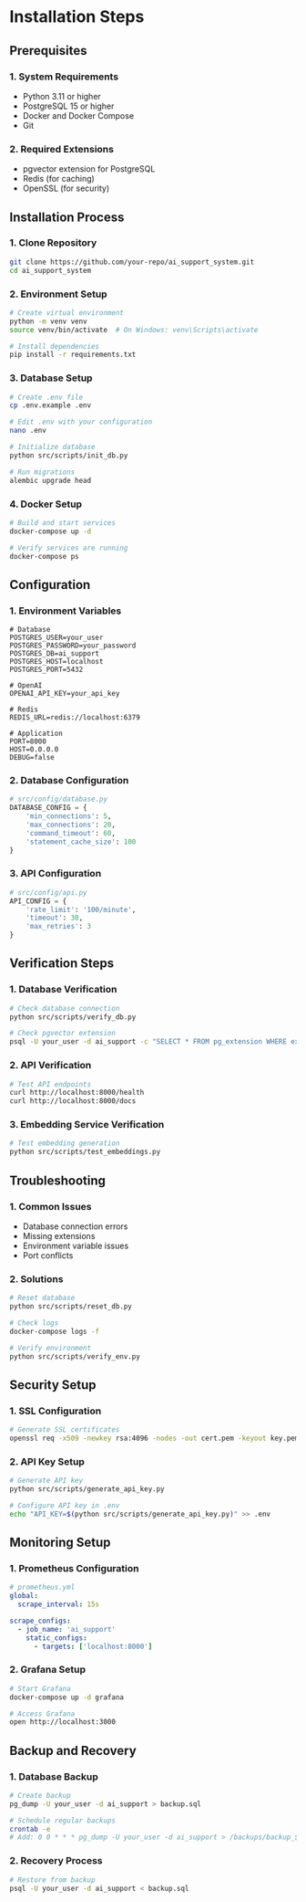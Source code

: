 # Installation Steps

## Prerequisites

### 1. System Requirements
- Python 3.11 or higher
- PostgreSQL 15 or higher
- Docker and Docker Compose
- Git

### 2. Required Extensions
- pgvector extension for PostgreSQL
- Redis (for caching)
- OpenSSL (for security)

## Installation Process

### 1. Clone Repository
```bash
git clone https://github.com/your-repo/ai_support_system.git
cd ai_support_system
```

### 2. Environment Setup
```bash
# Create virtual environment
python -m venv venv
source venv/bin/activate  # On Windows: venv\Scripts\activate

# Install dependencies
pip install -r requirements.txt
```

### 3. Database Setup
```bash
# Create .env file
cp .env.example .env

# Edit .env with your configuration
nano .env

# Initialize database
python src/scripts/init_db.py

# Run migrations
alembic upgrade head
```

### 4. Docker Setup
```bash
# Build and start services
docker-compose up -d

# Verify services are running
docker-compose ps
```

## Configuration

### 1. Environment Variables
```env
# Database
POSTGRES_USER=your_user
POSTGRES_PASSWORD=your_password
POSTGRES_DB=ai_support
POSTGRES_HOST=localhost
POSTGRES_PORT=5432

# OpenAI
OPENAI_API_KEY=your_api_key

# Redis
REDIS_URL=redis://localhost:6379

# Application
PORT=8000
HOST=0.0.0.0
DEBUG=false
```

### 2. Database Configuration
```python
# src/config/database.py
DATABASE_CONFIG = {
    'min_connections': 5,
    'max_connections': 20,
    'command_timeout': 60,
    'statement_cache_size': 100
}
```

### 3. API Configuration
```python
# src/config/api.py
API_CONFIG = {
    'rate_limit': '100/minute',
    'timeout': 30,
    'max_retries': 3
}
```

## Verification Steps

### 1. Database Verification
```bash
# Check database connection
python src/scripts/verify_db.py

# Check pgvector extension
psql -U your_user -d ai_support -c "SELECT * FROM pg_extension WHERE extname = 'vector';"
```

### 2. API Verification
```bash
# Test API endpoints
curl http://localhost:8000/health
curl http://localhost:8000/docs
```

### 3. Embedding Service Verification
```bash
# Test embedding generation
python src/scripts/test_embeddings.py
```

## Troubleshooting

### 1. Common Issues
- Database connection errors
- Missing extensions
- Environment variable issues
- Port conflicts

### 2. Solutions
```bash
# Reset database
python src/scripts/reset_db.py

# Check logs
docker-compose logs -f

# Verify environment
python src/scripts/verify_env.py
```

## Security Setup

### 1. SSL Configuration
```bash
# Generate SSL certificates
openssl req -x509 -newkey rsa:4096 -nodes -out cert.pem -keyout key.pem -days 365
```

### 2. API Key Setup
```bash
# Generate API key
python src/scripts/generate_api_key.py

# Configure API key in .env
echo "API_KEY=$(python src/scripts/generate_api_key.py)" >> .env
```

## Monitoring Setup

### 1. Prometheus Configuration
```yaml
# prometheus.yml
global:
  scrape_interval: 15s

scrape_configs:
  - job_name: 'ai_support'
    static_configs:
      - targets: ['localhost:8000']
```

### 2. Grafana Setup
```bash
# Start Grafana
docker-compose up -d grafana

# Access Grafana
open http://localhost:3000
```

## Backup and Recovery

### 1. Database Backup
```bash
# Create backup
pg_dump -U your_user -d ai_support > backup.sql

# Schedule regular backups
crontab -e
# Add: 0 0 * * * pg_dump -U your_user -d ai_support > /backups/backup_$(date +\%Y\%m\%d).sql
```

### 2. Recovery Process
```bash
# Restore from backup
psql -U your_user -d ai_support < backup.sql
``` 